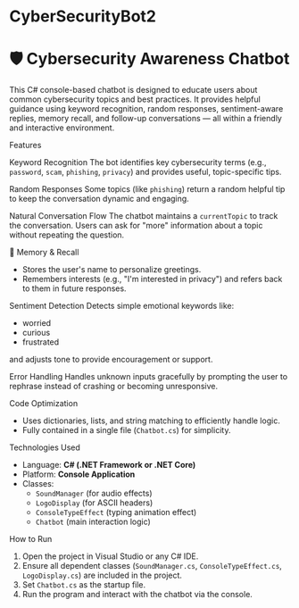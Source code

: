 # CyberSecurityBot2

# 🛡️ Cybersecurity Awareness Chatbot

This C# console-based chatbot is designed to educate users about common cybersecurity topics and best practices. It provides helpful guidance using keyword recognition, random responses, sentiment-aware replies, memory recall, and follow-up conversations — all within a friendly and interactive environment.

Features

Keyword Recognition
The bot identifies key cybersecurity terms (e.g., `password`, `scam`, `phishing`, `privacy`) and provides useful, topic-specific tips.

 Random Responses
Some topics (like `phishing`) return a random helpful tip to keep the conversation dynamic and engaging.

 Natural Conversation Flow
The chatbot maintains a `currentTopic` to track the conversation. Users can ask for "more" information about a topic without repeating the question.

 🧠 Memory & Recall
- Stores the user's name to personalize greetings.
- Remembers interests (e.g., "I'm interested in privacy") and refers back to them in future responses.

Sentiment Detection
Detects simple emotional keywords like:
- worried
- curious
- frustrated

and adjusts tone to provide encouragement or support.

 Error Handling
Handles unknown inputs gracefully by prompting the user to rephrase instead of crashing or becoming unresponsive.

 Code Optimization
- Uses dictionaries, lists, and string matching to efficiently handle logic.
- Fully contained in a single file (`Chatbot.cs`) for simplicity.


Technologies Used

- Language: **C# (.NET Framework or .NET Core)**
- Platform: **Console Application**
- Classes:
  - `SoundManager` (for audio effects)
  - `LogoDisplay` (for ASCII headers)
  - `ConsoleTypeEffect` (typing animation effect)
  - `Chatbot` (main interaction logic)

 How to Run

1. Open the project in Visual Studio or any C# IDE.
2. Ensure all dependent classes (`SoundManager.cs`, `ConsoleTypeEffect.cs`, `LogoDisplay.cs`) are included in the project.
3. Set `Chatbot.cs` as the startup file.
4. Run the program and interact with the chatbot via the console.



